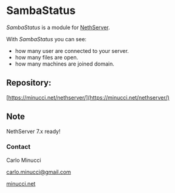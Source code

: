 # SambaStatus

*SambaStatus* is a module for [NethServer](http://www.nethserver.org/).

With *SambaStatus* you can see:
* how many user are connected to your server.
* how many files are open.
* how many machines are joined domain.

## Repository:
[https://minucci.net/nethserver/](https://minucci.net/nethserver/)

## Note
NethServer 7.x ready!

### Contact

Carlo Minucci

carlo.minucci@gmail.com

[minucci.net](https://minucci.net)

